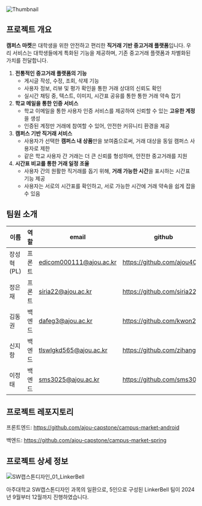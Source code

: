![Thumbnail](https://github.com/user-attachments/assets/7aa6a966-973a-48a4-a6db-404f2499e5ac)

## 프로젝트 개요

**캠퍼스 마켓**은 대학생을 위한 안전하고 편리한 **직거래 기반 중고거래 플랫폼**입니다. 우리 서비스는 대학생들에게 특화된 기능을 제공하며, 기존 중고거래 플랫폼과 차별화된 가치를 전달합니다.

1. **전통적인 중고거래 플랫폼의 기능**
    - 게시글 작성, 수정, 조회, 삭제 기능
    - 사용자 정보, 리뷰 및 평가 확인을 통한 거래 상대의 신뢰도 확인
    - 실시간 채팅 중, 텍스트, 이미지, 시간표 공유를 통한 통한 거래 약속 잡기
2. **학교 메일을 통한 인증 서비스**
    - 학교 이메일을 통한 사용자 인증 서비스를 제공하여 신뢰할 수 있는 **고유한 계정**을 생성
    - 인증된 계정만 거래에 참여할 수 있어, 안전한 커뮤니티 환경을 제공
3. **캠퍼스 기반 직거래 서비스**
    - 사용자가 선택한 **캠퍼스 내 상품**만을 보여줌으로써, 거래 대상을 동일 캠퍼스 사용자로 제한
    - 같은 학교 사용자 간 거래는 더 큰 신뢰를 형성하며, 안전한 중고거래를 지원
4. **시간표 비교를 통한 거래 일정 조율**
    - 사용자 간의 원활한 직거래를 돕기 위해, **거래 가능한 시간**을 표시하는 시간표 기능 제공
    - 사용자는 서로의 시간표를 확인하고, 서로 가능한 시간에 거래 약속을 쉽게 잡을 수 있음

## 팀원 소개

|  **이름** | **역할** | **email** | **github** |
| --- | --- | --- | --- |
| 장성혁 (PL) | 프론트 | [edicom000111@ajou.ac.kr](mailto:edicom000111@ajou.ac.kr) | https://github.com/ajou4095 |
| 정은재 | 프론트 | siria22@ajou.ac.kr | https://github.com/siria22 |
| 김동권 | 백엔드 | dafeg3@ajou.ac.kr | https://github.com/kwon204 |
| 신지항 | 백엔드 | tlswlgkd565@ajou.ac.kr | https://github.com/zihang98 |
| 이정태 | 백엔드 | sms3025@ajou.ac.kr | https://github.com/sms3025 |

## 프로젝트 레포지토리

프론트엔드: https://github.com/ajou-capstone/campus-market-android

백엔드: https://github.com/ajou-capstone/campus-market-spring

## 프로젝트 상세 정보

![SW캡스톤디자인_01_LinkerBell](https://github.com/user-attachments/assets/abc63240-d4bd-4adc-b6f1-5601afe35b95)

아주대학교 SW캡스톤디자인 과목의 일환으로, 5인으로 구성된 LinkerBell 팀이 2024년 9월부터 12월까지 진행하였습니다.
